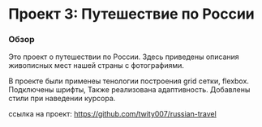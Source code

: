 # Проект 3: Путешествие по России

### Обзор


Это проект о путешествии по России. Здесь приведены описания живописных мест нашей страны с фотографиями.

В проекте были применеы тенологии построения grid сетки, flexbox. Подключены шрифты, Также реализована адаптивность.
Добавлены стили при наведении курсора.

ссылка на проект: https://github.com/twity007/russian-travel
